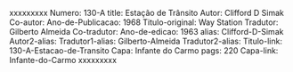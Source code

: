 xxxxxxxxx
Numero: 130-A
title: Estação de Trânsito
Autor: Clifford D Simak
Co-autor: 
Ano-de-Publicacao: 1968
Titulo-original: Way Station
Tradutor: Gilberto Almeida
Co-tradutor: 
Ano-de-edicao: 1963
alias: Clifford-D-Simak
Autor2-alias: 
Tradutor1-alias: Gilberto-Almeida
Tradutor2-alias: 
Titulo-link: 130-A-Estacao-de-Transito
Capa: Infante do Carmo
pags: 220
Capa-link: Infante-do-Carmo
xxxxxxxxx